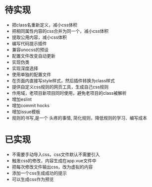 # 待实现
- 把class名重新定义，减小css体积
- 把相同属性内容的css合并为同一个，减小css体积
- 提取公用内容，减小css体积
- 编写代码提示插件
- 兼容unocss的预设
- 配置文件改变自动更新
- 实现伪类
- 实现深度选择
- 使用单独的配置文件
- 在页面内直接写style样式，然后插件转换为class样式
- 提供自定义css规则的网页工具，生成自己css规则
- 作用域，老项目新项目同时使用，避免老项目的class被解析
- 增加eslint
- 增加commit hocks
- 增加issue模板
- 规则的书写,是一个 头疼的事情, 简化规则，降低规则的学习、编写成本

# 已实现
- 不需要手动导入css，css文件默认不需要引入 
- 触发css的修改，内容生成在app.vue文件中
- 把每次修改文件输出css，改为虚拟的内容
- 添加一个css生成成功的提示
- 可以生成css作为预览
